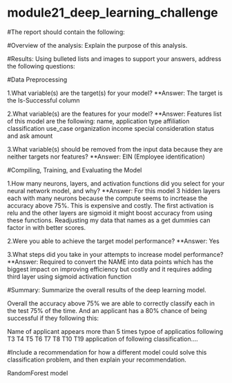 # module21_deep_learning_challenge
#The report should contain the following:

#Overview of the analysis: Explain the purpose of this analysis.

#Results: Using bulleted lists and images to support your answers, address the following questions:

#Data Preprocessing

1.What variable(s) are the target(s) for your model?
**Answer: The target is the Is-Successful column

2.What variable(s) are the features for your model?
**Answer: Features list of this model are the following:
name, application type affiliation classification use_case organization income special consideration status and ask amount 

3.What variable(s) should be removed from the input data because they are neither targets nor features?
**Answer: EIN (Employee identification)

#Compiling, Training, and Evaluating the Model

1.How many neurons, layers, and activation functions did you select for your neural network model, and why?
**Answer: For this model 3 hidden layers each with many neurons because the compute seems to incrtease the accuracy above 75%. This is expensive and costly. The first activation is relu and the other layers are sigmoid it might boost accuracy from using these functions. Readjusting my data that names as a get dummies can factor in with better scores.

2.Were you able to achieve the target model performance?
**Answer: Yes

3.What steps did you take in your attempts to increase model performance?
**Answer: Required to convert the NAME into data points which has the biggest impact on improving efficiency but costly and it requires adding third layer using sigmoid activation function 

#Summary: Summarize the overall results of the deep learning model. 

Overall the accuracy above 75% we are able to correctly classify each in the test 75% of the time. And an applicant has a 80% chance of being successful if they following this:

Name of applicant appears more than 5 times
typoe of applicatios following T3 T4 T5 T6 T7 T8 T10 T19 application of following classification....

#Include a recommendation for how a different model could solve this classification problem, and then explain your recommendation.

RandomForest model
